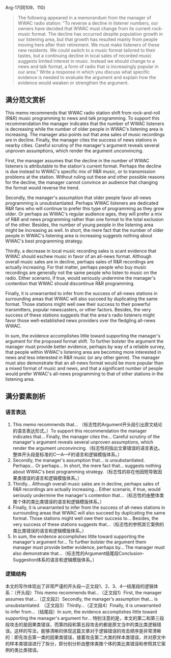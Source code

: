 Arg-17(同109、110)

> The following appeared in a memorandum from the manager of WWAC radio station: "To reverse a decline in listener numbers, our owners have decided that WWAC must change from its current rock-music format. The decline has occurred despite population growth in our listening area, but that growth has resulted mainly from people moving here after their retirement. We must make listeners of these new residents. We could switch to a music format tailored to their tastes, but a continuing decline in local sales of recorded music suggests limited interest in music. Instead we should change to a news and talk format, a form of radio that is increasingly popular in our area." Write a response in which you discuss what specific evidence is needed to evaluate the argument and explain how the evidence would weaken or strengthen the argument.

## 满分范文赏析

This memo recommends that WWAC radio station shift from rock-and-roll (R&R) music programming to news and talk programming. To support this recommendation the manager indicates that the number of WWAC listeners is decreasing while the number of older people in WWAC's listening area is increasing. The manager also points out that area sales of music recordings are in decline. Finally, the manager cites the success of news stations in nearby cities. Careful scrutiny of the manager's argument reveals several unproven assumptions, which render the argument unconvincing.

First, the manager assumes that the decline in the number of WWAC listeners is attributable to the station's current format. Perhaps the decline is due instead to WWAC's specific mix of R&R music, or to transmission problems at the station. Without ruling out these and other possible reasons for the decline, the manager cannot convince an audience that changing the format would reverse the trend.

Secondly, the manager's assumption that older people favor all-news programming is unsubstantiated. Perhaps WWAC listeners are dedicated R&R fans who will continue to prefer this type of programming as they grow older. Or perhaps as WWAC's regular audience ages, they will prefer a mix of R&R and news programming rather than one format to the total exclusion of the other. Besides, the number of young people in the listening area might be increasing as well. In short, the mere fact that the number of older people in WWAC's listening area is increasing suggests nothing about WWAC's best programming strategy.

Thirdly, a decrease in local music recording sales is scant evidence that WWAC should eschew music in favor of an all-news format. Although overall music sales are in decline, perhaps sales of R&R recordings are actually increasing. For that matter, perhaps people who buy music recordings are generally not the same people who listen to music on the radio. Either scenario, if true, would seriously undermine the manager's contention that WWAC should discontinue R&R programming.

Finally, it is unwarranted to infer from the success of all-news stations in surrounding areas that WWAC will also succeed by duplicating the same format. Those stations might well owe their success to their powerful transmitters, popular newscasters, or other factors. Besides, the very success of these stations suggests that the area's radio listeners might favor those well-established news providers over the fledgling all-news WWAC.

In sum, the evidence accomplishes little toward supporting the manager's argument for the proposed format shift. To further bolster the argument the manager must provide better evidence, perhaps by way of a reliable survey, that people within WWAC's listening area are becoming more interested in news and less interested in R&R music (or any other genre). The manager must also demonstrate that an all-news format would be more popular than a mixed format of music and news, and that a significant number of people would prefer WWAC's all-news programming to that of other stations in the listening area.

## 满分要素剖析

### 语言表达

1. This memo recommends that… （标志性的Argument开头段引出原文结论的语言表达形式。）To support this recommendation the manager indicates that… Finally, the manager cites the… Careful scrutiny of the manager's argument reveals several unproven assumptions, which render the argument unconvincing.（标志性的指出文章错误的语言表达。整体开头段是标准的C—A—F的语言和逻辑模版体系。）
2. Secondly, the manager's assumption that… is unsubstantiated. Perhaps… Or perhaps… In short, the mere fact that… suggests nothing about WWAC's best programming strategy.（标志性的存在他因短导致因果类错误的语言和逻辑模版体系。）
3. Thirdly… Although overall music sales are in decline, perhaps sales of R&R recordings are actually increasing… Either scenario, if true, would seriously undermine the manager's contention that…（标志性的由整体类推个体的类比类错误的语言和逻辑模版体系。）
4. Finally, it is unwarranted to infer from the success of all-news stations in surrounding areas that WWAC will also succeed by duplicating the same format. Those stations might well owe their success to… Besides, the very success of these stations suggests that…（标志性的参照其它案例的类比类错误的语言和逻辑模版体系。）
5. In sum, the evidence accomplishes little toward supporting the manager's argument for… To further bolster the argument them manager must provide better evidence, perhaps by… The manager must also demonstrate that…（标志性的Argument结尾段Conclusion-Suggestion体系的语言和逻辑模版体系。）

### 逻辑结构

本文的写作体现出了非常严谨的开头段—正文段1、2、3、4—结尾段的逻辑体系：（开头段）This memo recommends that…（正文段1）First, the manager assumes that…（正文段2）Secondly, the manager's assumption that… is unsubstantiated. （正文段3）Thirdly…（正文段4）Finally, it is unwarranted to infer from…（结尾段）In sum, the evidence accomplishes little toward supporting the manager's argument for…
特别注意的是，本文的第二和第三段段攻击的是因果类错误，而第四段和第五段攻击的都是原文当中的类比类逻辑错误。这样的写法，能够清晰的体现这篇文章对于逻辑错误的攻击顺序是非常清晰的：即先攻击第一类的因果类错误，接着攻击第二大类的样本类错误，并对原文中的样本类错误进行了拆分，即分别分析由整体类推个体的类比类错误和参照其它案例的类比类错误。